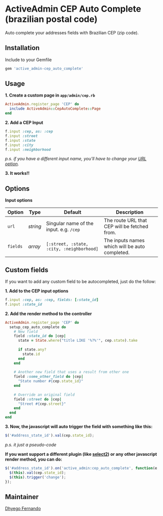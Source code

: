 # ActiveAdmin CEP Auto Complete (brazilian postal code)
Auto complete your addresses fields with Brazilian CEP (zip code).

## Installation
Include to your Gemfile
```ruby
gem 'active_admin-cep_auto_complete'
```

## Usage
**1. Create a custom page in `app/admin/cep.rb`**
```ruby
ActiveAdmin.register_page 'CEP' do
  include ActiveAdmin::CepAutoComplete::Page
end
```

**2. Add a CEP Input**
```ruby
f.input :cep, as: :cep
f.input :street
f.input :state
f.input :city
f.input :neighborhood
```

*p.s. if you have a different input name, you'll have to change your [URL option](https://github.com/dhyegofernando/active_admin-cep_auto_complete#options).*

**3. It works!!**

## Options

**Input options**

Option        | Type         | Default                                            | Description
---           | ---          | ---                                                | ---
`url`         | *string*     | Singular name of the input. e.g. `/cep`            | The route URL that CEP will be fetched from.
`fields`      | *array*      | `[:street, :state, :city, :neighborhood]`          | The inputs names which will be auto completed.

## Custom fields

If you want to add any custom field to be autocompleted, just do the follow:

**1. Add to the CEP input options**
```ruby
f.input :cep, as: :cep, fields: [:state_id]
f.input :state_id
```

**2. Add the render method to the controller**
```ruby
ActiveAdmin.register_page 'CEP' do
  setup_cep_auto_complete do
    # New field
    field :state_id do |cep|
      state = State.where("title LIKE '%?%'", cep.state).take
      
      if state.any?
        state.id
      end
    end
    
    # Another new field that uses a result from other one
    field :some_other_field do |cep|
      "State number #{cep.state_id}"
    end
    
    # Override an original field
    field :street do |cep|
      "Street #{cep.street}"
    end
  end
end
```

**3. Now, the javascript will auto trigger the field with something like this:**
```javascript
$('#address_state_id').val(cep.state_id);
```

*p.s. it just a pseudo-code*

**If you want support a different plugin (like [select2](https://github.com/select2/select2)) or any other javascript render method, you can do:**

```javascript
$('#address_state_id').on('active_admin:cep_auto_complete', function(e, value, cep, input) {
  $(this).val(cep.state_id);
  $(this).trigger('change');
});
```

## Maintainer
[Dhyego Fernando](https://github.com/dhyegofernando)
